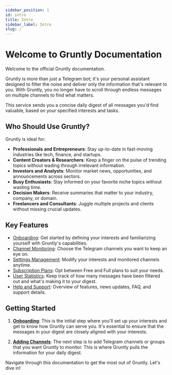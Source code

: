 ```yaml
---
sidebar_position: 1
id: intro
title: Intro
sidebar_label: Intro
slug: /
---
```


# Welcome to Gruntly Documentation

Welcome to the official Gruntly documentation.

Gruntly is more than just a Telegram bot; it's your personal assistant designed to filter the noise and deliver only the information that's relevant to you. With Gruntly, you no longer have to scroll through endless messages on multiple channels to find what matters.

This service sends you a concise daily digest of all messages you'd find valuable, based on your specified interests and tasks.

## Who Should Use Gruntly?

Gruntly is ideal for:

- **Professionals and Entrepreneurs**: Stay up-to-date in fast-moving industries like tech, finance, and startups.
- **Content Creators & Researchers**: Keep a finger on the pulse of trending topics without wading through irrelevant information.
- **Investors and Analysts**: Monitor market news, opportunities, and announcements across sectors.
- **Busy Enthusiasts**: Stay informed on your favorite niche topics without wasting time.
- **Decision Makers**: Receive summaries that matter to your industry, company, or domain.
- **Freelancers and Consultants**: Juggle multiple projects and clients without missing crucial updates.

## Key Features

- [Onboarding](onboarding): Get started by defining your interests and familiarizing yourself with Gruntly's capabilities.
- [Channel Monitoring](adding-channels): Choose the Telegram channels you want to keep an eye on.
- [Settings Management](settings): Modify your interests and monitored channels anytime.
- [Subscription Plans](pricing): Opt between Free and Full plans to suit your needs.
- [User Statistics](statistics): Keep track of how many messages have been filtered out and what's making it to your digest.
- [Help and Support](help): Overview of features, news updates, FAQ, and support details.

## Getting Started

1. **[Onboarding](onboarding.md)**: This is the initial step where you'll set up your interests and get to know how Gruntly can serve you. It's essential to ensure that the messages in your digest are closely aligned with your interests.

2. **[Adding Channels](adding-channels.md)**: The next step is to add Telegram channels or groups that you want Gruntly to monitor. This is where Gruntly pulls the information for your daily digest.

Navigate through this documentation to get the most out of Gruntly. Let's dive in!
